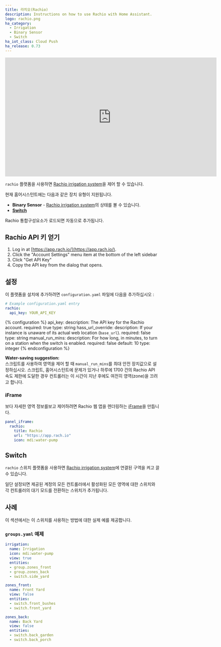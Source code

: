 ```yaml
---
title: 라치오(Rachio)
description: Instructions on how to use Rachio with Home Assistant.
logo: rachio.png
ha_category:
  - Irrigation
  - Binary Sensor
  - Switch
ha_iot_class: Cloud Push
ha_release: 0.73
---
```


<div class='videoWrapper'>
<iframe width="690" height="388" src="https://www.youtube.com/embed/qwYOxToNePM" frameborder="0" allow="accelerometer; autoplay; encrypted-media; gyroscope; picture-in-picture" allowfullscreen></iframe>
</div>

`rachio` 플랫폼을 사용하면 [Rachio irrigation system](https://rachio.com/)을 제어 할 수 있습니다.

현재 홈어시스턴트에는 다음과 같은 장치 유형이 지원됩니다.

- **Binary Sensor** - [Rachio irrigation system](https://rachio.com/)의 상태를 볼 수 있습니다.
- [**Switch**](#switch)

Rachio 통합구성요소가 로드되면 자동으로 추가됩니다.

## Rachio API 키 얻기

1. Log in at [https://app.rach.io/](https://app.rach.io/).
2. Click the "Account Settings" menu item at the bottom of the left sidebar
3. Click "Get API Key"
4. Copy the API key from the dialog that opens.

## 설정

이 플랫폼을 설치에 추가하려면 `configuration.yaml` 파일에 다음을 추가하십시오 :

```yaml
# Example configuration.yaml entry
rachio:
  api_key: YOUR_API_KEY
```

{% configuration %}
api_key:
  description: The API key for the Rachio account.
  required: true
  type: string
hass_url_override:
  description: If your instance is unaware of its actual web location (`base_url`).
  required: false
  type: string
manual_run_mins:
  description: For how long, in minutes, to turn on a station when the switch is enabled.
  required: false
  default: 10
  type: integer
{% endconfiguration %}

<div class='note'>

**Water-saving suggestion:**<br>
스크립트를 사용하여 영역을 제어 할 때 `manual_run_mins`를 최대 안전 장치값으로 설정하십시오. 스크립트, 홈어시스턴트에 문제가 있거나 하루에 1700 건의 Rachio API 속도 제한에 도달한 경우 컨트롤러는 이 시간이 지난 후에도 여전히 영역(zone)을 끄려고 합니다. 

</div>

### iFrame

보다 자세한 영역 정보를보고 제어하려면 Rachio 웹 앱을 렌더링하는 [iFrame](/integrations/panel_iframe/)을 만듭니다.

```yaml
panel_iframe:
  rachio:
    title: Rachio
    url: "https://app.rach.io"
    icon: mdi:water-pump
```

## Switch

`rachio` 스위치 플랫폼을 사용하면 [Rachio irrigation system](https://rachio.com/)에 연결된 구역을 켜고 끌 수 있습니다.

일단 설정되면 제공된 계정의 모든 컨트롤러에서 활성화된 모든 영역에 대한 스위치와 각 컨트롤러의 대기 모드를 전환하는 스위치가 추가됩니다.

## 사례

이 섹션에서는 이 스위치를 사용하는 방법에 대한 실제 예를 제공합니다.

### `groups.yaml` 예제

```yaml
irrigation:
  name: Irrigation
  icon: mdi:water-pump
  view: true
  entities:
  - group.zones_front
  - group.zones_back
  - switch.side_yard

zones_front:
  name: Front Yard
  view: false
  entities:
  - switch.front_bushes
  - switch.front_yard

zones_back:
  name: Back Yard
  view: false
  entities:
  - switch.back_garden
  - switch.back_porch
```
